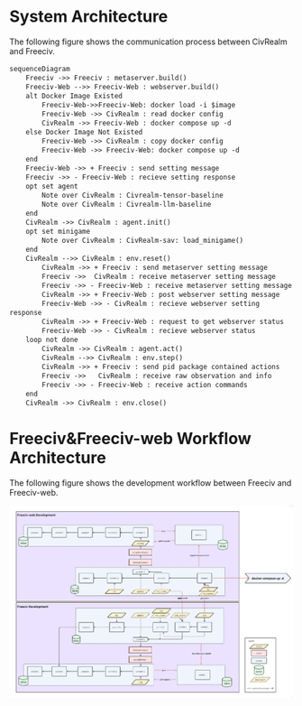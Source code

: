 # System Architecture

The following figure shows the communication process between CivRealm and Freeciv.

```mermaid
sequenceDiagram
    Freeciv ->> Freeciv : metaserver.build()
    Freeciv-Web -->> Freeciv-Web : webserver.build()
    alt Docker Image Existed
        Freeciv-Web->>Freeciv-Web: docker load -i $image
        Freeciv-Web ->> CivRealm : read docker config
        CivRealm ->> Freeciv-Web : docker compose up -d
    else Docker Image Not Existed
        Freeciv-Web ->> CivRealm : copy docker config
        Freeciv-Web ->> Freeciv-Web: docker compose up -d
    end
    Freeciv-Web ->> + Freeciv : send setting message
    Freeciv ->> - Freeciv-Web : recieve setting response
    opt set agent
        Note over CivRealm : Civrealm-tensor-baseline
        Note over CivRealm : Civrealm-llm-baseline
    end
    CivRealm ->> CivRealm : agent.init()
    opt set minigame
        Note over CivRealm : CivRealm-sav: load_minigame()
    end
    CivRealm -->> CivRealm : env.reset()
        CivRealm ->> + Freeciv : send metaserver setting message
        Freeciv ->>  CivRealm : receive metaserver setting message
        Freeciv ->> - Freeciv-Web : receive metaserver setting message
        CivRealm ->> + Freeciv-Web : post webserver setting message
        Freeciv-Web ->> - CivRealm : recieve webserver setting response
        CivRealm ->> + Freeciv-Web : request to get webserver status
        Freeciv-Web ->> - CivRealm : recieve webserver status
    loop not done
        CivRealm ->> CivRealm : agent.act()
        CivRealm -->> CivRealm : env.step()
        CivRealm ->> + Freeciv : send pid package contained actions
        Freeciv ->>   CivRealm : receive raw observation and info
        Freeciv ->> - Freeciv-Web : receive action commands
    end
    CivRealm ->> CivRealm : env.close()

```

# Freeciv&Freeciv-web Workflow Architecture

The following figure shows the development workflow between Freeciv and Freeciv-web.

<div align="center">
  <img src="../assets/workflow.png" width="900" />
</div>
